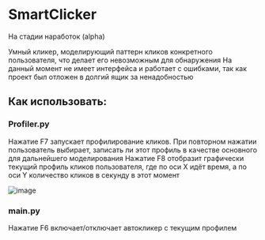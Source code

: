 # SmartClicker
На стадии наработок (alpha)

Умный кликер, моделирующий паттерн кликов конкретного пользователя, что делает его невозможным для обнаружения
На данный момент не имеет интерфейса и работает с ошибками, так как проект был отложен в долгий ящик за ненадобностью

## Как использовать:
### Profiler.py
Нажатие F7 запускает профилирование кликов. При повторном нажатии пользователь выбирает, записать ли этот профиль в качестве основного для дальнейшего моделирования
Нажатие F8 отобразит графически текущий профиль кликов пользователя, где по оси X идёт время, а по оси Y количество кликов в секунду в этот момент

![image](https://github.com/user-attachments/assets/9d4a90a5-9561-43bc-80ed-b628b3a52b19)


### main.py
Нажатие F6 включает/отключает автокликер с текущим профилем
